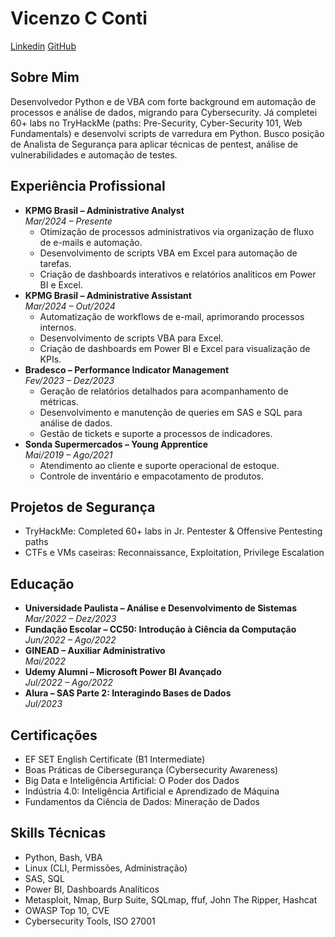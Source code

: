<h1>Vicenzo C Conti</h1>
<p>
  <a href="https://www.linkedin.com/in/vicenzocconti">Linkedin</a>
  <a href="https://github.com/VConti0">GitHub</a>
</p>
<h2>Sobre Mim</h2>
<p>
  Desenvolvedor Python e de VBA com forte background em automação de processos e análise de dados, migrando para Cybersecurity.
  Já completei 60+ labs no TryHackMe (paths: Pre-Security, Cyber-Security 101, Web Fundamentals) e desenvolvi scripts de varredura em Python.
  Busco posição de Analista de Segurança para aplicar técnicas de pentest, análise de vulnerabilidades e automação de testes.
</p>

<h2>Experiência Profissional</h2>
  <ul>
  <li>
    <strong>KPMG Brasil – Administrative Analyst</strong><br>
    <em>Mar/2024 – Presente</em>
    <ul>
      <li>Otimização de processos administrativos via organização de fluxo de e-mails e automação.</li>
      <li>Desenvolvimento de scripts VBA em Excel para automação de tarefas.</li>
      <li>Criação de dashboards interativos e relatórios analíticos em Power BI e Excel.</li>
    </ul>
  </li>
  <li>
    <strong>KPMG Brasil – Administrative Assistant</strong><br>
    <em>Mar/2024 – Out/2024</em>
    <ul>
      <li>Automatização de workflows de e-mail, aprimorando processos internos.</li>
      <li>Desenvolvimento de scripts VBA para Excel.</li>
      <li>Criação de dashboards em Power BI e Excel para visualização de KPIs.</li>
    </ul>
  </li>
  <li>
    <strong>Bradesco – Performance Indicator Management</strong><br>
    <em>Fev/2023 – Dez/2023</em>
    <ul>
      <li>Geração de relatórios detalhados para acompanhamento de métricas.</li>
      <li>Desenvolvimento e manutenção de queries em SAS e SQL para análise de dados.</li>
      <li>Gestão de tickets e suporte a processos de indicadores.</li>
    </ul>
  </li>
  <li>
    <strong>Sonda Supermercados – Young Apprentice</strong><br>
    <em>Mai/2019 – Ago/2021</em>
    <ul>
      <li>Atendimento ao cliente e suporte operacional de estoque.</li>
      <li>Controle de inventário e empacotamento de produtos.</li>
    </ul>
  </li>
</ul>

<h2>Projetos de Segurança</h2>
<ul>
  <li>TryHackMe: Completed 60+ labs in Jr. Pentester & Offensive Pentesting paths</li>
  <li>CTFs e VMs caseiras: Reconnaissance, Exploitation, Privilege Escalation</li>
</ul>

<h2>Educação</h2>
 <ul>
  <li>
    <strong>Universidade Paulista – Análise e Desenvolvimento de Sistemas</strong><br>
    <em>Mar/2022 – Dez/2023</em>
  </li>
  <li>
    <strong>Fundação Escolar – CC50: Introdução à Ciência da Computação</strong><br>
    <em>Jun/2022 – Ago/2022</em>
  </li>
  <li>
    <strong>GINEAD – Auxiliar Administrativo</strong><br>
    <em>Mai/2022</em>
  </li>
  <li>
    <strong>Udemy Alumni – Microsoft Power BI Avançado</strong><br>
    <em>Jul/2022 – Ago/2022</em>
  </li>
  <li>
    <strong>Alura – SAS Parte 2: Interagindo Bases de Dados</strong><br>
    <em>Jul/2023</em>
  </li>
</ul>

<h2>Certificações</h2>
<ul>
  <li>EF SET English Certificate (B1 Intermediate)</li>
  <li>Boas Práticas de Cibersegurança (Cybersecurity Awareness)</li>
  <li>Big Data e Inteligência Artificial: O Poder dos Dados</li>
  <li>Indústria 4.0: Inteligência Artificial e Aprendizado de Máquina</li>
  <li>Fundamentos da Ciência de Dados: Mineração de Dados</li>
</ul>

<h2>Skills Técnicas</h2>
<ul>
<li>Python, Bash, VBA</li>
 <li>Linux (CLI, Permissões, Administração)</li>
 <li>SAS, SQL</li>
 <li>Power BI, Dashboards Analíticos</li>
 <li>Metasploit, Nmap, Burp Suite, SQLmap, ffuf, John The Ripper, Hashcat</li>
 <li>OWASP Top 10, CVE</li>
 <li>Cybersecurity Tools, ISO 27001</li>
</ul>
